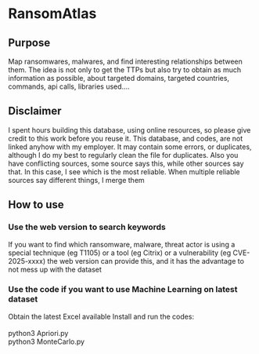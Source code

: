 # RansomAtlas


## Purpose
Map ransomwares, malwares, and find interesting relationships between them.
The idea is not only to get the TTPs but also try to obtain as much information as possible, about targeted domains, targeted countries, commands, api calls, libraries used....

## Disclaimer
I spent hours building this database, using online resources, so please give credit to this work before you reuse it. 
This database, and codes, are not linked anyhow with my employer.
It may contain some errors, or duplicates, although I do my best to regularly clean the file for duplicates.
Also you have conflicting sources, some source says this, while other sources say that. In this case, I see which is the most reliable.
When multiple reliable sources say different things, I merge them


## How to use

### Use the web version to search keywords
If you want to find which ransomware, malware, threat actor is using a special technique (eg T1105) or a tool (eg Citrix) or a vulnerability (eg CVE-2025-xxxx) the web version can provide this, and it has the advantage to not mess up with the dataset


### Use the code if you want to use Machine Learning on latest dataset
Obtain the latest Excel available
Install and run the codes: 
<br><br>
python3 Apriori.py<br>
python3 MonteCarlo.py<br><br>





